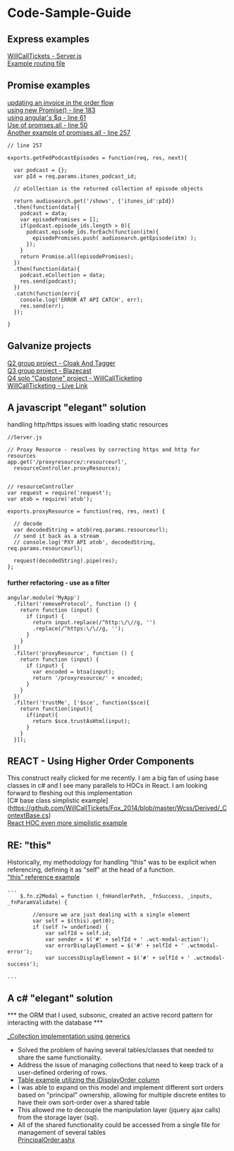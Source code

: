 # Code-Sample-Guide


## Express examples
[WillCallTickets - Server.js](https://github.com/WillCallTickets/willcall/blob/master/server.js)  
[Example routing file](https://github.com/WillCallTickets/WillCall/blob/master/routes/stripe.js)


## Promise examples
[updating an invoice in the order flow](https://github.com/WillCallTickets/willcall/blob/master/server/controllers/store.js)  
[using new Promise() - line 183](https://github.com/WillCallTickets/WillCall/blob/master/server/controllers/members.js)  
[using angular's $q -  line 61](https://github.com/WillCallTickets/willcall/blob/master/public/js/models/showModel.js)  
[Use of promses.all - line 50](https://github.com/WillCallTickets/WillCall/blob/master/lib/dbops/invoices.js)   
[Another example of promises.all - line 257](https://github.com/WillCallTickets/blazecast/blob/master/controllers/api.js)
```
// line 257

exports.getFedPodcastEpisodes = function(req, res, next){

  var podcast = {};
  var pId = req.params.itunes_podcast_id;

  // eCollection is the returned collection of episode objects

  return audiosearch.get('/shows', {'itunes_id':pId})
  .then(function(data){
    podcast = data;
    var episodePromises = [];
    if(podcast.episode_ids.length > 0){
      podcast.episode_ids.forEach(function(itm){
        episodePromises.push( audiosearch.getEpisode(itm) );
      });
    }
    return Promise.all(episodePromises);
  })
  .then(function(data){
    podcast.eCollection = data;
    res.send(podcast);
  })
  .catch(function(err){
    console.log('ERROR AT API CATCH', err);
    res.send(err);
  });

}
```

## Galvanize projects
[Q2 group project - Cloak And Tagger](https://github.com/WillCallTickets/cloakandtagger)  
[Q3 group project - Blazecast](https://github.com/WillCallTickets/blazecast)  
[Q4 solo "Capstone" project - WillCallTicketing](https://github.com/WillCallTickets/WillCall)  
[WillCallTicketing - Live Link](https://willcalltickets.herokuapp.com/)


## A javascript "elegant" solution 
handling http/https issues with loading static resources
```
//Server.js

// Proxy Resource - resolves by correcting https and http for resources
app.get('/proxyresource/:resourceurl',
  resourceController.proxyResource);


// resourceController
var request = require('request');
var atob = require('atob');

exports.proxyResource = function(req, res, next) {
  
  // decode
  var decodedString = atob(req.params.resourceurl);
  // send it back as a stream
  // console.log('PXY API atob', decodedString, req.params.resourceurl);
  
  request(decodedString).pipe(res);
};
```
#### further refactoring - use as a filter
```
angular.module('MyApp')
  .filter('removeProtocol', function () {
    return function (input) {
      if (input) {
        return input.replace(/^http:\/\//g, '')
        .replace(/^https:\/\//g, '');
      }
    }
  })
  .filter('proxyResource', function () {
    return function (input) {
      if (input) {
        var encoded = btoa(input);
        return '/proxyresource/' + encoded;
      }
    }
  })
  .filter('trustMe', ['$sce', function($sce){
    return function(input){
      if(input){
        return $sce.trustAsHtml(input);
      }
    }
  }]);
  ```




## REACT - Using Higher Order Components
This construct really clicked for me recently. I am a big fan of using base classes in c# and I see many parallels to HOCs in React. I am looking forward to fleshing out this implementation  
[C# base class simplistic example] (https://github.com/WillCallTickets/Fox_2014/blob/master/Wcss/Derived/_ContextBase.cs)  
[React HOC even more simplistic example](https://github.com/WillCallTickets/react-auth0-routerv4/blob/master/src/containers/_baseContainer.js)  



## RE: "this"
Historically, my methodology for handling "this" was to be explicit when referencing, defining it as "self" at the head of a function.  
["this" reference example](https://github.com/WillCallTickets/Fox_2014/blob/master/Z2Web/assets/javascripts/z2ModalService.js)  
```
...
    $.fn.z2Modal = function (_fnHandlerPath, _fnSuccess, _inputs, _fnParamValidate) {  
  
        //ensure we are just dealing with a single element
        var self = $(this).get(0);
        if (self != undefined) {
            var selfId = self.id;
            var sender = $('#' + selfId + ' .wct-modal-action');
            var errorDisplayElement = $('#' + selfId + ' .wctmodal-error');
            var successDisplayElement = $('#' + selfId + ' .wctmodal-success');

...
```


## A c# "elegant" solution

*** the ORM that I used, subsonic, created an active record pattern for interacting with the database ***

[_Collection implementation using generics](https://github.com/WillCallTickets/Fox_2014/blob/master/Utils/_Collection.cs)

* Solved the problem of having several tables/classes that needed to share the same functionality.  
* Address the issue of managing collections that need to keep track of a user-defined ordering of rows. 
* [Table example utilizing the iDisplayOrder column](https://github.com/WillCallTickets/Fox_SqlProgrammability/blob/master/Tables/dbo.JShowAct.Table.sql)
* I was able to expand on this model and implement different sort orders based on "principal" ownership, allowing for multiple discrete entites to have their own sort-order over a shared table
* This allowed me to decouple the manipulation layer (jquery ajax calls) from the storage layer (sql). 	
* All of the shared functionality could be accessed from a single file for management of several tables  
[PrincipalOrder.ashx](https://github.com/WillCallTickets/Fox_2014/blob/master/WcWeb/Admin/_customControls/PrincipalOrder.ashx)

